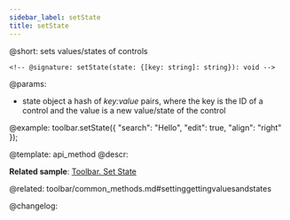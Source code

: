 ```yaml
---
sidebar_label: setState
title: setState
---          
```


@short: sets values/states of controls

``` todoapi - не компилируется из-за скобок
<!-- @signature: setState(state: {[key: string]: string}): void -->
```

@params:
- state 		object			a hash of <i>key:value</i> pairs, where the key is the ID of a control and the value is a new value/state of the control

@example:
toolbar.setState({
    "search": "Hello",
    "edit": true,
    "align": "right"
});


@template: api_method
@descr:

**Related sample**: [Toolbar. Set State](https://snippet.dhtmlx.com/h34uh1dr)

@related: toolbar/common_methods.md#settinggettingvaluesandstates

@changelog:


